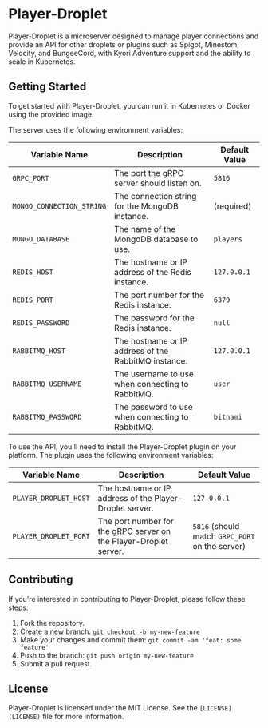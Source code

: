 # Player-Droplet

Player-Droplet is a microserver designed to manage player connections and provide an API for other droplets or plugins such as Spigot, Minestom, Velocity, and BungeeCord, with Kyori Adventure support and the ability to scale in Kubernetes.

## Getting Started

To get started with Player-Droplet, you can run it in Kubernetes or Docker using the provided image.

The server uses the following environment variables:

| Variable Name | Description | Default Value |
|---------------|-------------|---------------|
| `GRPC_PORT` | The port the gRPC server should listen on. | `5816` |
| `MONGO_CONNECTION_STRING` | The connection string for the MongoDB instance. | (required) |
| `MONGO_DATABASE` | The name of the MongoDB database to use. | `players` |
| `REDIS_HOST` | The hostname or IP address of the Redis instance. | `127.0.0.1` |
| `REDIS_PORT` | The port number for the Redis instance. | `6379` |
| `REDIS_PASSWORD` | The password for the Redis instance. | `null` |
| `RABBITMQ_HOST` | The hostname or IP address of the RabbitMQ instance. | `127.0.0.1` |
| `RABBITMQ_USERNAME` | The username to use when connecting to RabbitMQ. | `user` |
| `RABBITMQ_PASSWORD` | The password to use when connecting to RabbitMQ. | `bitnami` |

To use the API, you'll need to install the Player-Droplet plugin on your platform. The plugin uses the following environment variables:

| Variable Name | Description | Default Value |
|---------------|-------------|---------------|
| `PLAYER_DROPLET_HOST` | The hostname or IP address of the Player-Droplet server. | `127.0.0.1` |
| `PLAYER_DROPLET_PORT` | The port number for the gRPC server on the Player-Droplet server. | `5816` (should match `GRPC_PORT` on the server) |

## Contributing

If you're interested in contributing to Player-Droplet, please follow these steps:

1. Fork the repository.
2. Create a new branch: `git checkout -b my-new-feature`
3. Make your changes and commit them: `git commit -am 'feat: some feature'`
4. Push to the branch: `git push origin my-new-feature`
5. Submit a pull request.

## License

Player-Droplet is licensed under the MIT License. See the `[LICENSE](LICENSE)` file for more information.